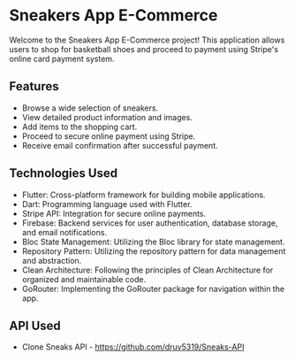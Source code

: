# Sneakers App E-Commerce

Welcome to the Sneakers App E-Commerce project! This application allows users to shop for basketball shoes and proceed to payment using Stripe's online card payment system.

## Features

*  Browse a wide selection of sneakers.
*  View detailed product information and images.
*  Add items to the shopping cart.
*  Proceed to secure online payment using Stripe.
*  Receive email confirmation after successful payment.

## Technologies Used

* Flutter: Cross-platform framework for building mobile applications.
* Dart: Programming language used with Flutter.
* Stripe API: Integration for secure online payments.
* Firebase: Backend services for user authentication, database storage, and email notifications.
* Bloc State Management: Utilizing the Bloc library for state management.
* Repository Pattern: Utilizing the repository pattern for data management and abstraction.
* Clean Architecture: Following the principles of Clean Architecture for organized and maintainable code.
* GoRouter: Implementing the GoRouter package for navigation within the app.


## API Used

* Clone Sneaks API - https://github.com/druv5319/Sneaks-API
